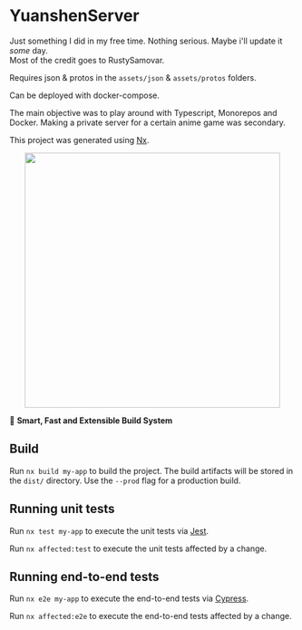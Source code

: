 # YuanshenServer

Just something I did in my free time. Nothing serious. Maybe i'll update it *some* day.  
Most of the credit goes to RustySamovar.

Requires json & protos in the `assets/json` & `assets/protos` folders.

Can be deployed with docker-compose.

The main objective was to play around with Typescript, Monorepos and Docker. Making a private server for a certain anime game was secondary.

This project was generated using [Nx](https://nx.dev).

<p style="text-align: center;"><img src="https://raw.githubusercontent.com/nrwl/nx/master/images/nx-logo.png" width="450"></p>

🔎 **Smart, Fast and Extensible Build System**

## Build

Run `nx build my-app` to build the project. The build artifacts will be stored in the `dist/` directory. Use the `--prod` flag for a production build.

## Running unit tests

Run `nx test my-app` to execute the unit tests via [Jest](https://jestjs.io).

Run `nx affected:test` to execute the unit tests affected by a change.

## Running end-to-end tests

Run `nx e2e my-app` to execute the end-to-end tests via [Cypress](https://www.cypress.io).

Run `nx affected:e2e` to execute the end-to-end tests affected by a change.
